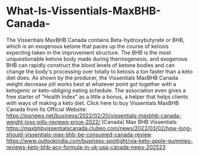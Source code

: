 # What-Is-Vissentials-MaxBHB-Canada-
The Vissentials MaxBHB Canada contains Beta-hydroxybutyrate or BHB, which is an exogenous ketone that paces up the course of ketosis expecting taken in the improvement structure. The BHB is the most unquestionable ketone body made during thermogenesis, and exogenous BHB can rapidly construct the blood levels of ketone bodies and can change the body's processing over totally to ketosis a ton faster than a keto diet does. As shown by the producer, the Vissentials MaxBHB Canada weight decrease pill works best at whatever point got together with a ketogenic or keto-obliging eating schedule. The association even gives a free starter of "Health Index" as a little a bonus, a helper that helps clients with ways of making a keto diet. Click here to buy Vissentials MaxBHB Canada from Its Official Website: https://ipsnews.net/business/2022/02/20/vissentials-maxbhb-canada-weight-loss-pills-reviews-price-2022/  [Canada] Max BHB Vissentials: https://maxbhbvissentialscanada.clubeo.com/news/2022/03/02/how-long-should-vissentials-max-bhb-be-consumed-canada-review  https://www.outlookindia.com/business-spotlight/via-keto-apple-gummies-reviews-keto-bhb-acv-formula-in-uk-usa-canada-news-202523
